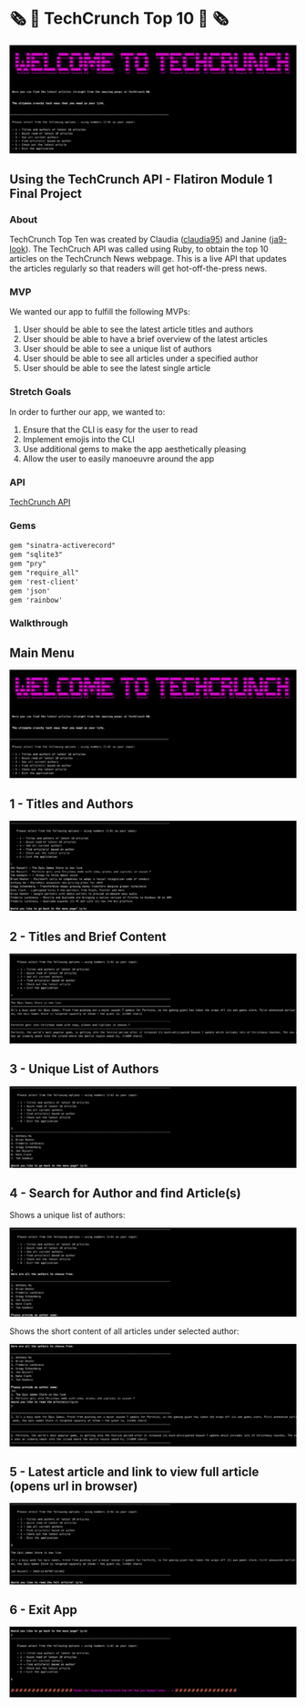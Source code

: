 # 🗞 📰 TechCrunch Top 10 📰 🗞

![main](img/app_overview.png)

## Using the TechCrunch API - Flatiron Module 1 Final Project
### About

TechCrunch Top Ten was created by Claudia ([claudia95](https://github.com/claudia95)) and Janine ([ja9-look](https://github.com/ja9-look)).
The TechCruch API was called using Ruby, to obtain the top 10 articles on the TechCrunch News webpage. 
This is a live API that updates the articles regularly so that readers will get hot-off-the-press news.

### MVP

We wanted our app to fulfill the following MVPs:

1. User should be able to see the latest article titles and authors
2. User should be able to have a brief overview of the latest articles
3. User should be able to see a unique list of authors
4. User should be able to see all articles under a specified author
5. User should be able to see the latest single article

### Stretch Goals

In order to further our app, we wanted to:

1. Ensure that the CLI is easy for the user to read
2. Implement emojis into the CLI
3. Use additional gems to make the app aesthetically pleasing
4. Allow the user to easily manoeuvre around the app

### API

[TechCrunch API](https://newsapi.org/v2/top-headlines?sources=techcrunch&apiKey=45aee5b7c7584064ac1b1de6297f5137)

### Gems
```
gem "sinatra-activerecord"
gem "sqlite3"
gem "pry"
gem "require_all"
gem 'rest-client'
gem 'json'
gem 'rainbow'
```

### Walkthrough

## Main Menu

![main](img/app_overview.png)

## 1 - Titles and Authors

![main](img/menu_option_1.png)

## 2 - Titles and Brief Content

![main](img/menu_option_2.png)

## 3 - Unique List of Authors

![main](img/menu_option_3.png)

## 4 - Search for Author and find Article(s)

Shows a unique list of authors:

![main](img/menu_option_4.png)

Shows the short content of all articles under selected author:

![main](img/menu_option_4_author_list.png)

## 5 - Latest article and link to view full article (opens url in browser)

![main](img/menu_option_5.png)

## 6 - Exit App

![main](img/menu_option_6.png)
